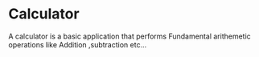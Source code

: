 # Calculator
A calculator is a basic application that performs Fundamental arithemetic operations like Addition ,subtraction etc...
